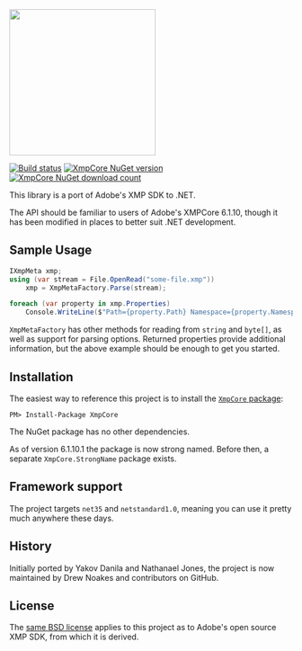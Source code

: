﻿<img src="https://cdn.rawgit.com/drewnoakes/xmp-core-dotnet/master/docs/logo.svg" width="260" height="260" />

[![Build status](https://ci.appveyor.com/api/projects/status/38jnjb2phnn7fqxs?svg=true)](https://ci.appveyor.com/project/drewnoakes/xmp-core-dotnet)
[![XmpCore NuGet version](https://img.shields.io/nuget/v/XmpCore)](https://www.nuget.org/packages/XmpCore/)
[![XmpCore NuGet download count](https://img.shields.io/nuget/dt/XmpCore)](https://www.nuget.org/packages/XmpCore/)

This library is a port of Adobe's XMP SDK to .NET.

The API should be familiar to users of Adobe's XMPCore 6.1.10, though it has been modified
in places to better suit .NET development.

## Sample Usage

```csharp
IXmpMeta xmp;
using (var stream = File.OpenRead("some-file.xmp"))
    xmp = XmpMetaFactory.Parse(stream);

foreach (var property in xmp.Properties)
    Console.WriteLine($"Path={property.Path} Namespace={property.Namespace} Value={property.Value}");
```

`XmpMetaFactory` has other methods for reading from `string` and `byte[]`, as well as support for parsing options.
Returned properties provide additional information, but the above example should be enough to get you started.

## Installation

The easiest way to reference this project is to install the [`XmpCore` package](https://www.nuget.org/packages/XmpCore/):

    PM> Install-Package XmpCore

The NuGet package has no other dependencies.

As of version 6.1.10.1 the package is now strong named. Before then, a separate `XmpCore.StrongName` package exists.

## Framework support

The project targets `net35` and `netstandard1.0`, meaning you can use it pretty much anywhere these days.

## History

Initially ported by Yakov Danila and Nathanael Jones, the project is now maintained
by Drew Noakes and contributors on GitHub.

## License

The [same BSD license](http://www.adobe.com/devnet/xmp/library/eula-xmp-library-java.html) applies to this project
as to Adobe's open source XMP SDK, from which it is derived.
